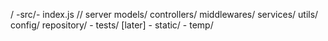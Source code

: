/
     -src/-
        index.js  // server
        models/
        controllers/
        middlewares/
        services/
        utils/
        config/
        repository/
    - tests/ [later]
    - static/
    - temp/
